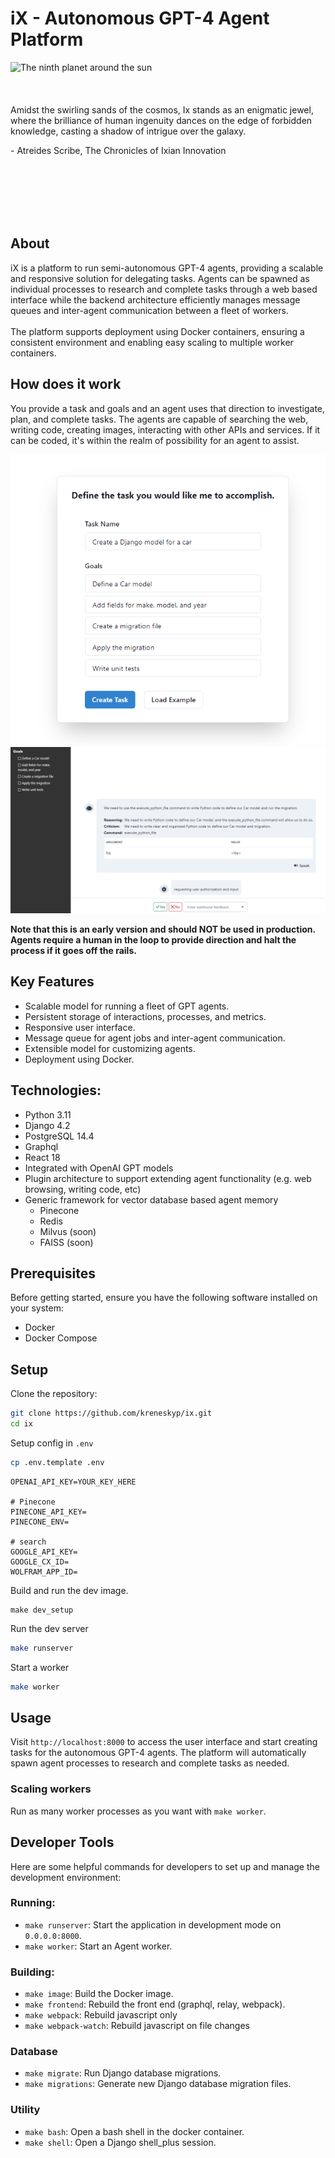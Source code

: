 # iX - Autonomous GPT-4 Agent Platform

<div>
<img align="left" src="ix_350.png" alt="The ninth planet around the sun">
<p>
<br>
<br>
<br>
<br>
Amidst the swirling sands of the cosmos, Ix stands as an enigmatic jewel, 
where the brilliance of human ingenuity dances on the edge of forbidden 
knowledge, casting a shadow of intrigue over the galaxy.

\- Atreides Scribe, The Chronicles of Ixian Innovation
<p>
</div>
<div>
<br>
<br>
<br>
<br>
<br>
</div>


## About
<div>
iX is a platform to run semi-autonomous GPT-4 agents, providing a scalable and responsive solution for delegating tasks.
Agents can be spawned as individual processes to research and complete tasks through a web based interface while the 
backend architecture efficiently manages message queues and inter-agent communication between a fleet of workers.
<br>
<br>
The platform supports deployment using Docker containers, ensuring a consistent environment and enabling easy scaling 
to multiple worker containers.
</div>

## How does it work

You provide a task and goals and an agent uses that direction to investigate, plan, and complete tasks. The agents are
capable of searching the web, writing code, creating images, interacting with other APIs and services. If it can be 
coded, it's within the realm of possibility for an agent to assist.

![Dialog for entering task name and goals](docs/create_task.png)
![chat interface displaying log](docs/chat.png)

**Note that this is an early version and should NOT be used in production. Agents require a human in the loop to provide
direction and halt the process if it goes off the rails.**

## Key Features

- Scalable model for running a fleet of GPT agents.
- Persistent storage of interactions, processes, and metrics.
- Responsive user interface.
- Message queue for agent jobs and inter-agent communication.
- Extensible model for customizing agents.
- Deployment using Docker.


## Technologies:
- Python 3.11
- Django 4.2
- PostgreSQL 14.4
- Graphql
- React 18
- Integrated with OpenAI GPT models
- Plugin architecture to support extending agent functionality (e.g. web browsing, writing code, etc)
- Generic framework for vector database based agent memory
    - Pinecone
    - Redis
    - Milvus (soon)
    - FAISS (soon)

## Prerequisites

Before getting started, ensure you have the following software installed on your system:

- Docker
- Docker Compose

## Setup

Clone the repository:

```bash
git clone https://github.com/kreneskyp/ix.git
cd ix
```

Setup config in `.env`

```bash
cp .env.template .env
```

```
OPENAI_API_KEY=YOUR_KEY_HERE

# Pinecone
PINECONE_API_KEY=
PINECONE_ENV=

# search
GOOGLE_API_KEY=
GOOGLE_CX_ID=
WOLFRAM_APP_ID=
```


Build and run the dev image.

```
make dev_setup
```

Run the dev server

```bash
make runserver
```

Start a worker
```bash
make worker
```


## Usage

Visit `http://localhost:8000` to access the user interface and start creating tasks for the autonomous GPT-4 agents. 
The platform will automatically spawn agent processes to research and complete tasks as needed.


### Scaling workers
Run as many worker processes as you want with `make worker`.


## Developer Tools

Here are some helpful commands for developers to set up and manage the development environment:

### Running:
- `make runserver`: Start the application in development mode on `0.0.0.0:8000`.
- `make worker`: Start an Agent worker.

### Building:
- `make image`: Build the Docker image.
- `make frontend`: Rebuild the front end (graphql, relay, webpack).
- `make webpack`: Rebuild javascript only
- `make webpack-watch`: Rebuild javascript on file changes

### Database
- `make migrate`: Run Django database migrations.
- `make migrations`: Generate new Django database migration files.

### Utility
- `make bash`: Open a bash shell in the docker container.
- `make shell`: Open a Django shell_plus session.
